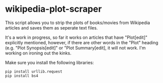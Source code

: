 # wikipedia-plot-scraper

This script allows you to strip the plots of books/movies from Wikipedia articles and saves them as seperate text files.


It's a work in progress, so far it works on articles that have "Plot\[edit\]" explicitly mentioned, however, if there are other words in the "Plot" heading (e.g. "Plot Synopsis\[edit\]" or "Plot Summary\[edit\], it will not work. I'm working on ironing out the kinks.


Make sure you install the following libraries:
```{python}
pip install urllib.request
pip install bs4
```
